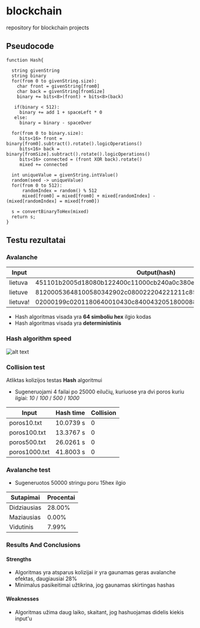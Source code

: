 # blockchain
repository for blockchain projects

## Pseudocode
```
function Hash{

  string givenString
  string binary
  for(from 0 to givenString.size):
    char front = givenString[from0]
    char back = givenString[fromSize]
    binary += bits<8>(front) + bits<8>(back)
   
   if(binary < 512):
     binary += add 1 + spaceLeft * 0
   else:
     binary = binary - spaceOver
  
  for(from 0 to binary.size):
     bits<16> front = binary[from0].subtract().rotate().logicOperations()
     bits<16> back = binary[fromSize].subtract().rotate().logicOperations()
     bits<16> connected = (front XOR back).rotate()
     mixed += connected
  
  int uniqueValue = givenString.intValue()
  random(seed -> uniqueValue)
  for(from 0 to 512):
      randomIndex = random() % 512
      mixed[from0] = mixed[from0] + mixed[randomIndex] - (mixed[randomIndex] = mixed[from0])
  
  s = convertBinaryToHex(mixed)
  return s;
}
```

## Testu rezultatai

### Avalanche

|     Input     | Output(hash)                                                    |
|-------------- | ----------------------------------------------------------------|
| lietuva       | 451101b2005d18080b122400c11000cb240a0c380e113406248002220122500 |
| lietuve       | 81200053648100580342902c080022204221211c85891020b00100e0a252249 |
| lietuva!      | 02000199c0201180640010430c84004320518000884022194ca040604800951 |

- Hash algoritmas visada yra **64 simboliu hex** ilgio kodas
- Hash algoritmas visada yra **deterministinis**

### Hash algorithm speed

![alt text](https://github.com/alojine/blockchain/blob/master/Hash%20speed.png)

### Collision test

Atliktas kolizijos testas **Hash** algoritmui
- Sugeneruojami 4 failai po 25000 eilučių, kuriuose yra dvi poros kuriu ilgiai: *10* / *100* / *500* / *1000*

|     Input       | Hash time  |  Collision | 
|-----------------| -----------| -----------|
| poros10.txt     | 10.0739 s  | 0          |
| poros100.txt    | 13.3767 s  | 0          |
| poros500.txt    | 26.0261 s  | 0          |
| poros1000.txt   | 41.8003 s  | 0          |

### Avalanche test

- Sugeneruotos 50000 stringu poru 15hex ilgio

|     Sutapimai   | Procentai  |
|-----------------| -----------|
| Didziausias     | 28.00%     |
| Maziausias      | 0.00%      |
| Vidutinis       | 7.99%      |


### Results And Conclusions

#### Strengths
- Algoritmas yra atsparus kolizijai ir yra gaunamas geras avalanche efektas, daugiausiai 28%
- Minimalus pasikeitimai užtikrina, jog gaunamas skirtingas hashas

#### Weaknesses
- Algoritmas užima daug laiko, skaitant, jog hashuojamas didelis kiekis input'u

